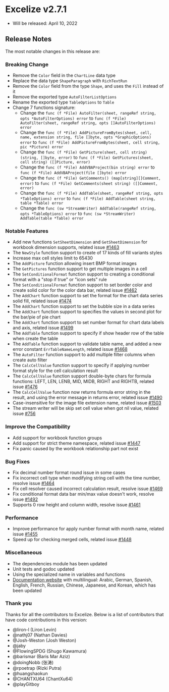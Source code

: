 # Excelize v2.7.1

* Will be released: April 10, 2022

## Release Notes

The most notable changes in this release are:

### Breaking Change

* Remove the `Color` field in the `ChartLine` data type
* Replace the data type `ShapeParagraph` with `RichTextRun`
* Remove the `Color` field from the type `Shape`, and uses the `Fill` instead of it
* Remove the exported type `AutoFilterListOptions`
* Rename the exported type `TableOptions` to `Table`
* Change 7 functions signature:
  * Change the `func (f *File) AutoFilter(sheet, rangeRef string, opts *AutoFilterOptions) error` to `func (f *File) AutoFilter(sheet, rangeRef string, opts []AutoFilterOptions) error`
  * Change the `func (f *File) AddPictureFromBytes(sheet, cell, name, extension string, file []byte, opts *GraphicOptions) error` to `func (f *File) AddPictureFromBytes(sheet, cell string, pic *Picture) error`
  * Change the `func (f *File) GetPicture(sheet, cell string) (string, []byte, error)` to `func (f *File) GetPictures(sheet, cell string) ([]Picture, error)`
  * Change the `func (f *File) AddVBAProject(bin string) error` to `func (f *File) AddVBAProject(file []byte) error`
  * Change the `func (f *File) GetComments() (map[string][]Comment, error)` to `func (f *File) GetComments(sheet string) ([]Comment, error)`
  * Change the `func (f *File) AddTable(sheet, rangeRef string, opts *TableOptions) error` to `func (f *File) AddTable(sheet string, table *Table) error`
  * Change the `func (sw *StreamWriter) AddTable(rangeRef string, opts *TableOptions) error` to `func (sw *StreamWriter) AddTable(table *Table) error`

### Notable Features

* Add new functions `SetSheetDimension` and `GetSheetDimension` for workbook dimension supports, related issue [#1463](https://github.com/xuri/excelize/issues/1463)
* The `NewStyle` function support to create of 17 kinds of fill variants styles
* Increase max cell styles limit to 65430
* The `AddPicture` function allowing insert BMP format images
* The `GetPictures` function support to get multiple images in a cell
* The `SetConditionalFormat` function support to creating a conditional format with a "stop if true" or "icon sets" rule
* The `SetConditionalFormat` function support to set border color and create solid color for the color data bar, related issue [#1462](https://github.com/xuri/excelize/issues/1462)
* The `AddChart` function support to set the format for the chart data series solid fill, related issue [#1474](https://github.com/xuri/excelize/issues/1474)
* The `AddChart` function support to set the bubble size in a data series
* The `AddChart` function support to specifies the values in second plot for the bar/pie of pie chart
* The `AddChart` function support to set number format for chart data labels and axis, related issue [#1499](https://github.com/xuri/excelize/issues/1499)
* The `AddTable` function support to specify if show header row of the table when create the table
* The `AddTable` function support to validate table name, and added a new error constant `ErrTableNameLength`, related issue [#1468](https://github.com/xuri/excelize/issues/1468)
* The `AutoFilter` function support to add multiple filter columns when create auto filter
* The `CalcCellValue` function support to specify if applying number format style for the cell calculation result
* The `CalcCellValue` function support double-byte chars for formula functions: LEFT, LEN, LENB, MID, MIDB, RIGHT and RIGHTB, related issue [#1476](https://github.com/xuri/excelize/issues/1476)
* The `CalcCellValue` function now returns formula error string in the result, and using the error message in returns error, related issue [#1490](https://github.com/xuri/excelize/issues/1490)
* Case-insensitive for the image file extension name, related issue [#1503](https://github.com/xuri/excelize/issues/1503)
* The stream writer will be skip set cell value when got nil value, related issue [#756](https://github.com/xuri/excelize/issues/756)

### Improve the Compatibility

* Add support for workbook function groups
* Add support for strict theme namespace, related issue [#1447](https://github.com/xuri/excelize/issues/1447)
* Fix panic caused by the workbook relationship part not exist

### Bug Fixes

* Fix decimal number format round issue in some cases
* Fix incorrect cell type when modifying string cell with the time number, resolve issue [#1464](https://github.com/xuri/excelize/issues/1464)
* Fix cell resolver caused incorrect calculation result, resolve issue [#1469](https://github.com/xuri/excelize/issues/1469)
* Fix conditional format data bar min/max value doesn't work, resolve issue [#1492](https://github.com/xuri/excelize/issues/1492)
* Supports 0 row height and column width, resolve issue [#1461](https://github.com/xuri/excelize/issues/1461)

### Performance

* Improve performance for apply number format with month name, related issue [#1455](https://github.com/xuri/excelize/issues/1455)
* Speed up for checking merged cells, related issue [#1448](https://github.com/xuri/excelize/issues/1448)

### Miscellaneous

* The dependencies module has been updated
* Unit tests and godoc updated
* Using the specialized name in variables and functions
* [Documentation website](https://xuri.me/excelize) with multilingual: Arabic, German, Spanish, English, French, Russian, Chinese, Japanese, and Korean, which has been updated

### Thank you

Thanks for all the contributors to Excelize. Below is a list of contributors that have code contributions in this version:

* @liron-l (Liron Levin)
* @nathj07 (Nathan Davies)
* @Josh-Weston (Josh Weston)
* @jaby
* @FlowingSPDG (Shugo Kawamura)
* @barismar (Baris Mar Aziz)
* @doingNobb (张涛)
* @rpoetrap (Rizki Putra)
* @huangshaokun
* @CHANTXU64 (ChantXu64)
* @playGitboy
